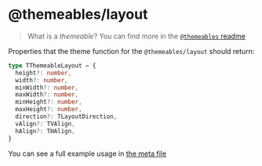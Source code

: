# @themeables/layout

> What is a _themeable_? You can find more in the [`@themeables` readme](..)

Properties that the theme function for the `@themeables/layout` should return:

```ts
type TThemeableLayout = {
  height?: number,
  width?: number,
  minWidth?: number,
  maxWidth?: number,
  minHeight?: number,
  maxHeight?: number,
  direction?: TLayoutDirection,
  vAlign?: TVAlign,
  hAlign?: THAlign,
}
```

You can see a full example usage in [the meta file](meta.tsx)
